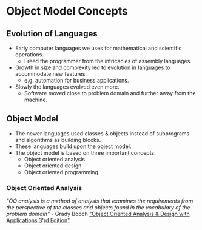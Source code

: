 # Object Model Concepts

## Evolution of Languages

- Early computer languages we uses for mathematical and scientific operations.
    - Freed the programmer from the intricacies of assembly languages.
- Growth in size and complexity led to evolution in languages to accommodate new features. 
    - e.g. automation for business applications.
- Slowly the languages evolved even more.
    - Software moved close to problem domain and further away from the machine. 

## Object Model

- The newer languages used classes & objects instead of subprograms and algorithms as building blocks.
- These languages build upon the object model.
- The object model is based on three important concepts.
    - Object oriented analysis
    - Object oriented design
    - Object oriented programming

### Object Oriented Analysis

*"OO analysis is a method of analysis that examines the requirements from the perspective of the classes and objects found in the vocabulary of the problem domain"*
                                        - Grady Booch
                                        ["Object Oriented Analysis & Design with Applications 3'rd Edition"](https://learning.oreilly.com/library/view/object-oriented-analysis-and/9780201895513/)
                                    